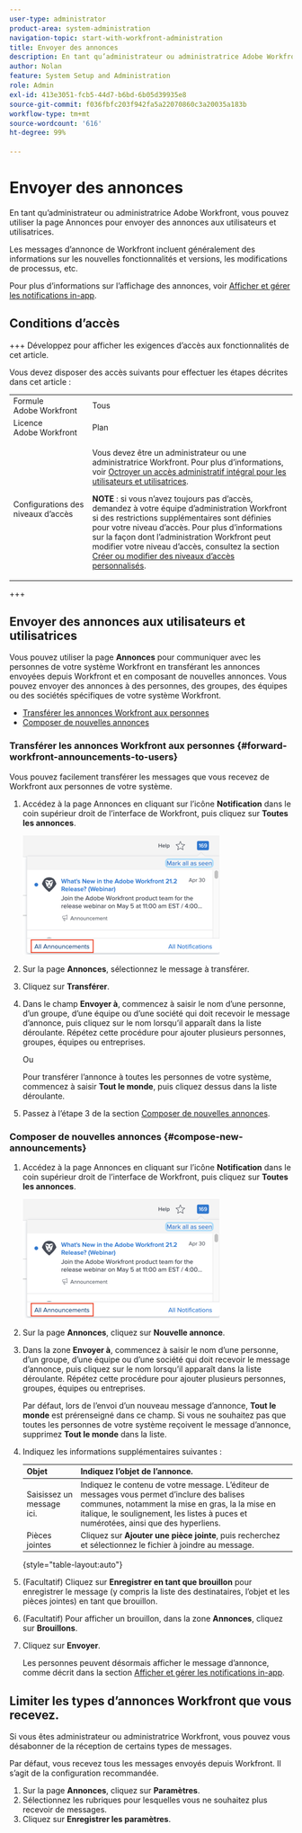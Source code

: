 ```yaml
---
user-type: administrator
product-area: system-administration
navigation-topic: start-with-workfront-administration
title: Envoyer des annonces
description: En tant qu’administrateur ou administratrice Adobe Workfront, vous pouvez utiliser la page Annonces pour envoyer des annonces aux utilisateurs et utilisatrices.
author: Nolan
feature: System Setup and Administration
role: Admin
exl-id: 413e3051-fcb5-44d7-b6bd-6b05d39935e8
source-git-commit: f036fbfc203f942fa5a22070860c3a20035a183b
workflow-type: tm+mt
source-wordcount: '616'
ht-degree: 99%

---
```


# Envoyer des annonces

En tant qu’administrateur ou administratrice Adobe Workfront, vous pouvez utiliser la page Annonces pour envoyer des annonces aux utilisateurs et utilisatrices.

Les messages d’annonce de Workfront incluent généralement des informations sur les nouvelles fonctionnalités et versions, les modifications de processus, etc.

Pour plus d’informations sur l’affichage des annonces, voir [Afficher et gérer les notifications in-app](../../workfront-basics/using-notifications/view-and-manage-in-app-notifications.md).

## Conditions d’accès

+++ Développez pour afficher les exigences d’accès aux fonctionnalités de cet article.

Vous devez disposer des accès suivants pour effectuer les étapes décrites dans cet article :

<table style="table-layout:auto"> 
 <col> 
 <col> 
 <tbody> 
  <tr> 
   <td role="rowheader">Formule Adobe Workfront</td> 
   <td>Tous</td> 
  </tr> 
  <tr> 
   <td role="rowheader">Licence Adobe Workfront</td> 
   <td>Plan</td> 
  </tr> 
  <tr> 
   <td role="rowheader">Configurations des niveaux d’accès</td> 
   <td> <p>Vous devez être un administrateur ou une administratrice Workfront. Pour plus d’informations, voir <a href="../../administration-and-setup/add-users/configure-and-grant-access/grant-a-user-full-administrative-access.md" class="MCXref xref">Octroyer un accès administratif intégral pour les utilisateurs et utilisatrices</a>.</p> <p><b>NOTE</b> : si vous n’avez toujours pas d’accès, demandez à votre équipe d’administration Workfront si des restrictions supplémentaires sont définies pour votre niveau d’accès. Pour plus d’informations sur la façon dont l’administration Workfront peut modifier votre niveau d’accès, consultez la section <a href="../../administration-and-setup/add-users/configure-and-grant-access/create-modify-access-levels.md" class="MCXref xref">Créer ou modifier des niveaux d’accès personnalisés</a>.</p> </td> 
  </tr> 
 </tbody> 
</table>

+++

## Envoyer des annonces aux utilisateurs et utilisatrices

Vous pouvez utiliser la page **Annonces** pour communiquer avec les personnes de votre système Workfront en transférant les annonces envoyées depuis Workfront et en composant de nouvelles annonces. Vous pouvez envoyer des annonces à des personnes, des groupes, des équipes ou des sociétés spécifiques de votre système Workfront.

* [Transférer les annonces Workfront aux personnes](#forward-workfront-announcements-to-users)
* [Composer de nouvelles annonces](#compose-new-announcements)

### Transférer les annonces Workfront aux personnes {#forward-workfront-announcements-to-users}

Vous pouvez facilement transférer les messages que vous recevez de Workfront aux personnes de votre système.

1. Accédez à la page Annonces en cliquant sur l’icône **Notification** dans le coin supérieur droit de l’interface de Workfront, puis cliquez sur **Toutes les annonces**.

   ![](assets/announcement-access-350x212.png)

1. Sur la page **Annonces**, sélectionnez le message à transférer.
1. Cliquez sur **Transférer**.
1. Dans le champ **Envoyer à**, commencez à saisir le nom d’une personne, d’un groupe, d’une équipe ou d’une société qui doit recevoir le message d’annonce, puis cliquez sur le nom lorsqu’il apparaît dans la liste déroulante. Répétez cette procédure pour ajouter plusieurs personnes, groupes, équipes ou entreprises.

   Ou

   Pour transférer l’annonce à toutes les personnes de votre système, commencez à saisir **Tout le monde**, puis cliquez dessus dans la liste déroulante.

1. Passez à l’étape 3 de la section [Composer de nouvelles annonces](#compose-new-announcements).

### Composer de nouvelles annonces {#compose-new-announcements}

1. Accédez à la page Annonces en cliquant sur l’icône **Notification** dans le coin supérieur droit de l’interface de Workfront, puis cliquez sur **Toutes les annonces**.

   ![](assets/announcement-access-350x212.png)

1. Sur la page **Annonces**, cliquez sur **Nouvelle annonce**.

1. Dans la zone **Envoyer à**, commencez à saisir le nom d’une personne, d’un groupe, d’une équipe ou d’une société qui doit recevoir le message d’annonce, puis cliquez sur le nom lorsqu’il apparaît dans la liste déroulante. Répétez cette procédure pour ajouter plusieurs personnes, groupes, équipes ou entreprises.

   Par défaut, lors de l’envoi d’un nouveau message d’annonce, **Tout le monde** est prérenseigné dans ce champ. Si vous ne souhaitez pas que toutes les personnes de votre système reçoivent le message d’annonce, supprimez **Tout le monde** dans la liste.

1. Indiquez les informations supplémentaires suivantes :

   | Objet | Indiquez l’objet de l’annonce. |
   |---|---|
   | Saisissez un message ici. | Indiquez le contenu de votre message. L’éditeur de messages vous permet d’inclure des balises communes, notamment la mise en gras, la la mise en italique, le soulignement, les listes à puces et numérotées, ainsi que des hyperliens. |
   | Pièces jointes | Cliquez sur **Ajouter une pièce jointe**, puis recherchez et sélectionnez le fichier à joindre au message. |

   {style="table-layout:auto"}

1. (Facultatif) Cliquez sur **Enregistrer en tant que brouillon** pour enregistrer le message (y compris la liste des destinataires, l’objet et les pièces jointes) en tant que brouillon.

1. (Facultatif) Pour afficher un brouillon, dans la zone **Annonces**, cliquez sur **Brouillons**.

1. Cliquez sur **Envoyer**.

   Les personnes peuvent désormais afficher le message d’annonce, comme décrit dans la section [Afficher et gérer les notifications in-app](../../workfront-basics/using-notifications/view-and-manage-in-app-notifications.md).

## Limiter les types d’annonces Workfront que vous recevez.

Si vous êtes administrateur ou administratrice Workfront, vous pouvez vous désabonner de la réception de certains types de messages.

Par défaut, vous recevez tous les messages envoyés depuis Workfront. Il s’agit de la configuration recommandée.

1. Sur la page **Annonces**, cliquez sur **Paramètres**.
1. Sélectionnez les rubriques pour lesquelles vous ne souhaitez plus recevoir de messages.
1. Cliquez sur **Enregistrer les paramètres**.
